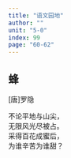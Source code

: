 ```yaml
---
title: "语文园地"
author: ""
unit: "5-0"
index: 99
page: "60-62"
---
```


<!-- 日积月累 -->

## 蜂
[唐]罗隐

不论平地与山尖，  
无限风光尽被占。  
采得百花成蜜后，  
为谁辛苦为谁甜？  
